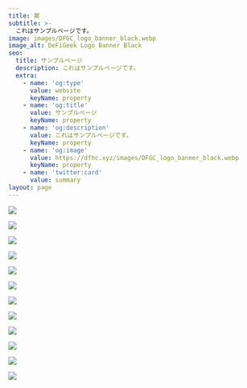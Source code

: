 ```yaml
---
title: 案
subtitle: >-
  これはサンプルページです。
image: images/DFGC_logo_banner_black.webp
image_alt: DeFiGeek Logo Banner Black
seo:
  title: サンプルページ
  description: これはサンプルページです。
  extra:
    - name: 'og:type'
      value: website
      keyName: property
    - name: 'og:title'
      value: サンプルページ
      keyName: property
    - name: 'og:description'
      value: これはサンプルページです。
      keyName: property
    - name: 'og:image'
      value: https://dfhc.xyz/images/DFGC_logo_banner_black.webp
      keyName: property
    - name: 'twitter:card'
      value: summary
layout: page
---
```




![](/images/hero/1hero-hanabi.webp)


![](/images/hero/hero-chikyu.webp)


![](/images/hero/hero-chotto-logoppoi.webp)


![](/images/hero/hero-circle-powder.webp)


![](/images/hero/hero-circle-powder.webp)


![](/images/hero/hero-enkei-kikinzoku.webp)


![](/images/hero/hero-fluid-kakkoi.webp)


![](/images/hero/hero-fluid-tenkei.webp)


![](/images/hero/hero-hikaru-wakusei.webp)


![](/images/hero/hero-mizu.webp)


![](/images/hero/hero-nippon1.webp)


![](/images/hero/hero-nippon2.webp)

